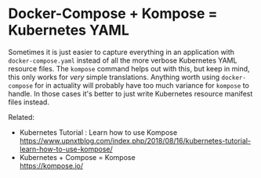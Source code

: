 # Docker-Compose + Kompose = Kubernetes YAML

Sometimes it is just easier to capture everything in an application with
`docker-compose.yaml` instead of all the more verbose Kubernetes YAML
resource files. The `kompose` command helps out with this, but keep in
mind, this only works for *very* simple translations. Anything worth
using `docker-compose` for in actuality will probably have too much
variance for `kompose` to handle. In those cases it's better to just
write Kubernetes resource manifest files instead. 

Related:

* Kubernetes Tutorial : Learn how to use Kompose  
  <https://www.upnxtblog.com/index.php/2018/08/16/kubernetes-tutorial-learn-how-to-use-kompose/>
* Kubernetes + Compose = Kompose  
  <https://kompose.io/>
